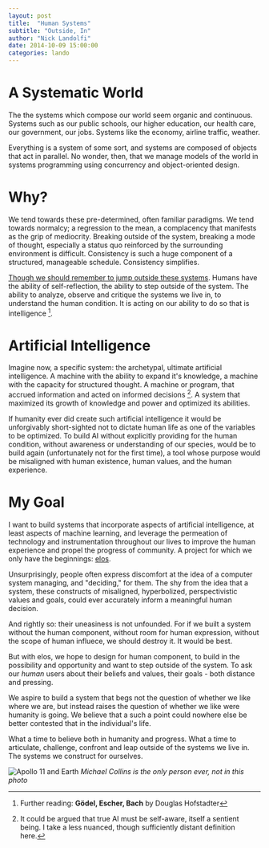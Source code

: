 ```yaml
---
layout: post
title:  "Human Systems"
subtitle: "Outside, In"
author: "Nick Landolfi"
date: 2014-10-09 15:00:00
categories: lando
---
```


# A Systematic World

The the systems which compose our world seem organic and continuous. Systems such as our public schools, our higher education, our health care, our government, our jobs. Systems like the economy, airline traffic, weather.

Everything is a system of some sort, and systems are composed of objects that act in parallel. No wonder, then, that we manage models of the world in systems programming using concurrency and object-oriented design.

# Why?

We tend towards these pre-determined, often familiar paradigms. We tend towards normalcy; a regression to the mean, a complacency that manifests as the grip of mediocrity. Breaking outside of the system, breaking a mode of thought, especially a status quo reinforced by the surrounding environment is difficult. Consistency is such a huge component of a structured, manageable schedule. Consistency simplifies.

[Though we should remember to jump outside these systems](http://thenewrad.io/samcal/2014/10/08/jump-out-of-the-system.html). Humans have the ability of self-reflection, the ability to step outside of the system. The ability to analyze, observe and critique the systems we live in, to understand the human condition. It is acting on our ability to do so that is intelligence [^1].


# Artificial Intelligence

Imagine now,  a specific system: the archetypal, ultimate artificial intelligence. A machine with the ability to expand it's knowledge, a machine with the capacity for structured thought. A machine or program, that accrued information and acted on informed decisions [^2]. A system that maximized its growth of knowledge and power and optimized its abilities.

If humanity ever did create such artificial intelligence it would be unforgivably short-sighted not to dictate human life as one of the variables to be optimized. To build AI without explicitly providing for the human condition, without awareness or understanding of our species, would be to build again (unfortunately not for the first time), a tool whose purpose would be misaligned with human existence, human values, and the human experience.

# My Goal

I want to build systems that incorporate aspects of artificial intelligence, at least aspects of machine learning, and leverage the permeation of technology and instrumentation throughout our lives to improve the human experience and propel the progress of community. A project for which we only have the beginnings: [elos](github.com/elos).

Unsurprisingly, people often express discomfort at the idea of a computer system managing, and "deciding," for them. The shy from the idea that a system, these constructs of misaligned, hyperbolized, perspectivistic values and goals, could ever accurately inform a meaningful human decision.

And rightly so: their uneasiness is not unfounded. For if we built a system without the human component, without room for human expression, without the scope of human influece, we should destroy it. It would be best.

But with elos, we hope to design for human component, to build in the possibility and opportunity and want to step outside of the system. To ask our _human_ users about their beliefs and values, their goals - both distance and pressing.

We aspire to build a system that begs not the question of whether we like where we are, but instead raises the question of whether we like were humanity is going. We believe that a such a point could nowhere else be better contested that in the individual's life.

What a time to believe both in humanity and progress. What a time to articulate, challenge, confront and leap outside of the systems we live in. The systems we construct for ourselves.

![Apollo 11 and Earth](http://www.slate.com/content/dam/slate/blogs/bad_astronomy/2013/07/12/apollo11_lm_michaelcollins.jpg.CROP.original-original.jpg)
_Michael Collins is the only person ever, not in this photo_

[^1]: Further reading: **Gödel, Escher, Bach** by Douglas Hofstadter
[^2]: It could be argued that true AI must be self-aware, itself a sentient being. I take a less nuanced, though sufficiently distant definition here.





